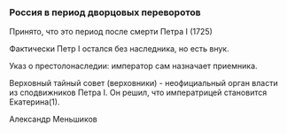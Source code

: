 ### Россия в период дворцовых переворотов

Принято, что это период после смерти Петра I (1725) 

Фактически Петр I остался без наследника, но есть внук.

Указ о престолонаследии: император сам назначает приемника. 

Верховный тайный совет (верховники) - неофициальный орган власти из сподвижников Петра I. 
Он решил, что императрицей становится Екатерина(1).

Александр Меньшиков 